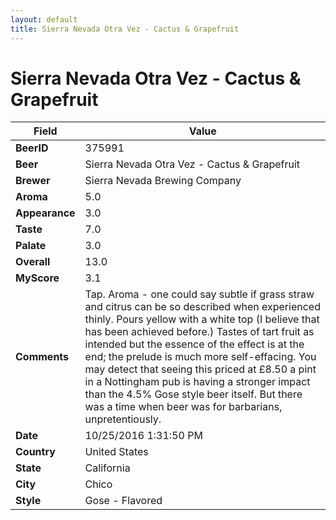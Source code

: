 ```yaml
---
layout: default
title: Sierra Nevada Otra Vez - Cactus & Grapefruit
---
```


# Sierra Nevada Otra Vez - Cactus & Grapefruit

| Field         | Value     |
|---------------|-----------|
| **BeerID** | 375991 |
| **Beer** | Sierra Nevada Otra Vez - Cactus & Grapefruit |
| **Brewer** | Sierra Nevada Brewing Company |
| **Aroma** | 5.0 |
| **Appearance** | 3.0 |
| **Taste** | 7.0 |
| **Palate** | 3.0 |
| **Overall** | 13.0 |
| **MyScore** | 3.1 |
| **Comments** | Tap. Aroma - one could say subtle if grass straw and citrus can be so described when experienced thinly. Pours yellow with a white top &#40;I believe that has been achieved before.&#41; Tastes of tart fruit as intended but the essence of the effect is at the end; the prelude is much more self-effacing. You may detect that seeing this priced at £8.50 a pint in a Nottingham pub is having a stronger impact than the 4.5% Gose style beer itself. But there was a time when beer was for barbarians, unpretentiously. |
| **Date** | 10/25/2016 1:31:50 PM |
| **Country** | United States |
| **State** | California |
| **City** | Chico |
| **Style** | Gose - Flavored |
